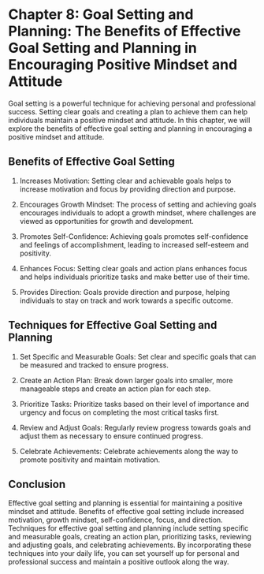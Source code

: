 Chapter 8: Goal Setting and Planning: The Benefits of Effective Goal Setting and Planning in Encouraging Positive Mindset and Attitude
======================================================================================================================================

Goal setting is a powerful technique for achieving personal and professional success. Setting clear goals and creating a plan to achieve them can help individuals maintain a positive mindset and attitude. In this chapter, we will explore the benefits of effective goal setting and planning in encouraging a positive mindset and attitude.

Benefits of Effective Goal Setting
----------------------------------

1. Increases Motivation: Setting clear and achievable goals helps to increase motivation and focus by providing direction and purpose.

2. Encourages Growth Mindset: The process of setting and achieving goals encourages individuals to adopt a growth mindset, where challenges are viewed as opportunities for growth and development.

3. Promotes Self-Confidence: Achieving goals promotes self-confidence and feelings of accomplishment, leading to increased self-esteem and positivity.

4. Enhances Focus: Setting clear goals and action plans enhances focus and helps individuals prioritize tasks and make better use of their time.

5. Provides Direction: Goals provide direction and purpose, helping individuals to stay on track and work towards a specific outcome.

Techniques for Effective Goal Setting and Planning
--------------------------------------------------

1. Set Specific and Measurable Goals: Set clear and specific goals that can be measured and tracked to ensure progress.

2. Create an Action Plan: Break down larger goals into smaller, more manageable steps and create an action plan for each step.

3. Prioritize Tasks: Prioritize tasks based on their level of importance and urgency and focus on completing the most critical tasks first.

4. Review and Adjust Goals: Regularly review progress towards goals and adjust them as necessary to ensure continued progress.

5. Celebrate Achievements: Celebrate achievements along the way to promote positivity and maintain motivation.

Conclusion
----------

Effective goal setting and planning is essential for maintaining a positive mindset and attitude. Benefits of effective goal setting include increased motivation, growth mindset, self-confidence, focus, and direction. Techniques for effective goal setting and planning include setting specific and measurable goals, creating an action plan, prioritizing tasks, reviewing and adjusting goals, and celebrating achievements. By incorporating these techniques into your daily life, you can set yourself up for personal and professional success and maintain a positive outlook along the way.
